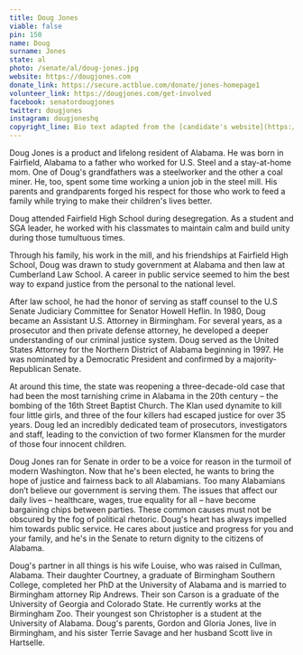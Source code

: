 ```yaml
---
title: Doug Jones
viable: false
pin: 150
name: Doug
surname: Jones
state: al
photo: /senate/al/doug-jones.jpg
website: https://dougjones.com
donate_link: https://secure.actblue.com/donate/jones-homepage1
volunteer_link: https://dougjones.com/get-involved
facebook: senatordougjones
twitter: dougjones
instagram: dougjoneshq
copyright_line: Bio text adapted from the [candidate's website](https://dougjones.com/about) and may be &copy; 2019 Doug Jones For Senate.
---
```

Doug Jones is a product and lifelong resident of Alabama. He was born in Fairfield, Alabama to a father who worked for U.S. Steel and a stay-at-home mom. One of Doug's grandfathers was a steelworker and the other a coal miner. He, too, spent some time working a union job in the steel mill. His parents and grandparents forged his respect for those who work to feed a family while trying to make their children's lives better.

Doug attended Fairfield High School during desegregation. As a student and SGA leader, he worked with his classmates to maintain calm and build unity during those tumultuous times.

Through his family, his work in the mill, and his friendships at Fairfield High School, Doug was drawn to study government at Alabama and then law at Cumberland Law School. A career in public service seemed to him the best way to expand justice from the personal to the national level.

After law school, he had the honor of serving as staff counsel to the U.S Senate Judiciary Committee for Senator Howell Heflin. In 1980, Doug became an Assistant U.S. Attorney in Birmingham. For several years, as a prosecutor and then private defense attorney, he developed a deeper understanding of our criminal justice system. Doug served as the United States Attorney for the Northern District of Alabama beginning in 1997. He was nominated by a Democratic President and confirmed by a majority-Republican Senate.

At around this time, the state was reopening a three-decade-old case that had been the most tarnishing crime in Alabama in the 20th century – the bombing of the 16th Street Baptist Church. The Klan used dynamite to kill four little girls, and three of the four killers had escaped justice for over 35 years. Doug led an incredibly dedicated team of prosecutors, investigators and staff, leading to the conviction of two former Klansmen for the murder of those four innocent children. 

Doug Jones ran for Senate in order to be a voice for reason in the turmoil of modern Washington. Now that he's been elected, he wants to bring the hope of justice and fairness back to all Alabamians. Too many Alabamians don’t believe our government is serving them. The issues that affect our daily lives – healthcare, wages, true equality for all – have become bargaining chips between parties. These common causes must not be obscured by the fog of political rhetoric. Doug's heart has always impelled him towards public service. He cares about justice and progress for you and your family, and he's in the Senate to return dignity to the citizens of Alabama.

Doug's partner in all things is his wife Louise, who was raised in Cullman, Alabama. Their daughter Courtney, a graduate of Birmingham Southern College, completed her PhD at the University of Alabama and is married to Birmingham attorney Rip Andrews. Their son Carson is a graduate of the University of Georgia and Colorado State. He currently works at the Birmingham Zoo. Their youngest son Christopher is a student at the University of Alabama. Doug's parents, Gordon and Gloria Jones, live in Birmingham, and his sister Terrie Savage and her husband Scott live in Hartselle.

